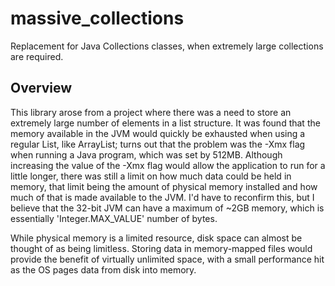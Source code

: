 # massive_collections
Replacement for Java Collections classes, when extremely large collections are required.

## Overview
This library arose from a project where there was a need to store an extremely large number of elements in a list structure. It was found that the memory available in the JVM would quickly be exhausted when using a regular List, like ArrayList; turns out that the problem was the -Xmx flag when running a Java program, which was set by 512MB. Although increasing the value of the -Xmx flag would allow the application to run for a little longer, there was still a limit on how much data could be held in memory, that limit being the amount of physical memory installed and how much of that is made available to the JVM. I'd have to reconfirm this, but I believe that the 32-bit JVM can have a maximum of ~2GB memory, which is essentially 'Integer.MAX_VALUE' number of bytes.

While physical memory is a limited resource, disk space can almost be thought of as being limitless. Storing data in memory-mapped files would provide the benefit of virtually unlimited space, with a small performance hit as the OS pages data from disk into memory.